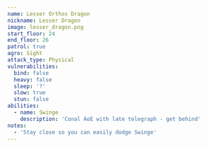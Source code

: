 ```yaml
---
name: Lesser Orthos Dragon
nickname: Lesser Dragon
image: lesser_dragon.png
start_floor: 24
end_floor: 26
patrol: true
agro: Sight
attack_type: Physical
vulnerabilities:
  bind: false
  heavy: false
  sleep: '?'
  slow: true
  stun: false
abilities:
  - name: Swinge
    description: 'Conal AoE with late telegraph - get behind'
notes:
  - 'Stay close so you can easily dodge Swinge'
---
```

